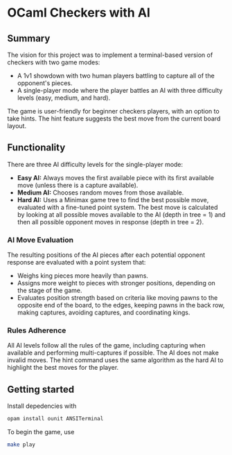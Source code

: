 # OCaml Checkers with AI

## Summary

The vision for this project was to implement a terminal-based version of checkers with two game modes:

- A 1v1 showdown with two human players battling to capture all of the opponent's pieces.
- A single-player mode where the player battles an AI with three difficulty levels (easy, medium, and hard).

The game is user-friendly for beginner checkers players, with an option to take hints. The hint feature suggests the best move from the current board layout.

## Functionality

There are three AI difficulty levels for the single-player mode:

- **Easy AI:** Always moves the first available piece with its first available move (unless there is a capture available).
- **Medium AI:** Chooses random moves from those available.
- **Hard AI:** Uses a Minimax game tree to find the best possible move, evaluated with a fine-tuned point system. The best move is calculated by looking at all possible moves available to the AI (depth in tree = 1) and then all possible opponent moves in response (depth in tree = 2).

### AI Move Evaluation

The resulting positions of the AI pieces after each potential opponent response are evaluated with a point system that:

- Weighs king pieces more heavily than pawns.
- Assigns more weight to pieces with stronger positions, depending on the stage of the game.
- Evaluates position strength based on criteria like moving pawns to the opposite end of the board, to the edges, keeping pawns in the back row, making captures, avoiding captures, and coordinating kings.

### Rules Adherence

All AI levels follow all the rules of the game, including capturing when available and performing multi-captures if possible. The AI does not make invalid moves. The hint command uses the same algorithm as the hard AI to highlight the best moves for the player.

## Getting started

Install depedencies with

```bash
opam install ounit ANSITerminal
```

To begin the game, use

```bash
make play
```
